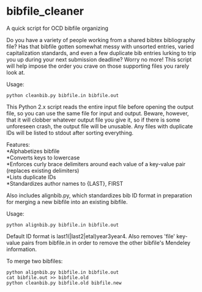 # bibfile_cleaner
A quick script for OCD bibfile organizing

Do you have a variety of people working from a shared bibtex bibliography file? Has that bibfile gotten somewhat messy with unsorted entries, varied capitalization standards, and even a few duplicate bib entries lurking to trip you up during your next submission deadline? Worry no more! This script will help impose the order you crave on those supporting files you rarely look at.  

Usage:  

    python cleanbib.py bibfile.in bibfile.out  

This Python 2.x script reads the entire input file before opening the output file, so you can use the same file for input and output. Beware, however, that it will clobber whatever output file you give it, so if there is some unforeseen crash, the output file will be unusable. Any files with duplicate IDs will be listed to stdout after sorting everything.

Features:  
*Alphabetizes bibfile  
*Converts keys to lowercase  
*Enforces curly brace delimiters around each value of a key-value pair (replaces existing delimiters)  
*Lists duplicate IDs  
*Standardizes author names to {LAST}, FIRST  

Also includes alignbib.py, which standardizes bib ID format in preparation for merging a new bibfile into an existing bibfile.

Usage:

    python alignbib.py bibfile.in bibfile.out  

Default ID format is last1(|last2|etal)year3year4. Also removes 'file' key-value pairs from bibfile.in in order to remove the other bibfile's Mendeley information.

To merge two bibfiles:

    python alignbib.py bibfile.in bibfile.out  
    cat bibfile.out >> bibfile.old  
    python cleanbib.py bibfile.old bibfile.new  